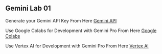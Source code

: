 ## Gemini Lab 01

Generate your Gemini API Key From Here [Gemini API](https://makersuite.google.com/app/apikey)

Use Google Colabs for Development with Gemini Pro From Here [Google Colabs](https://colab.research.google.com/)

Use Vertex AI for Development with Gemini Pro From Here [Vertex AI](https://console.cloud.google.com/vertex-ai)